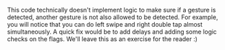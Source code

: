 This code technically doesn't implement logic to make sure if a gesture is detected, another gesture is not also allowed to be detected. For example, you will notice that you can do left swipe and right double tap almost simultaneously. A quick fix would be to add delays and adding some logic checks on the flags. We'll leave this as an exercise for the reader :)